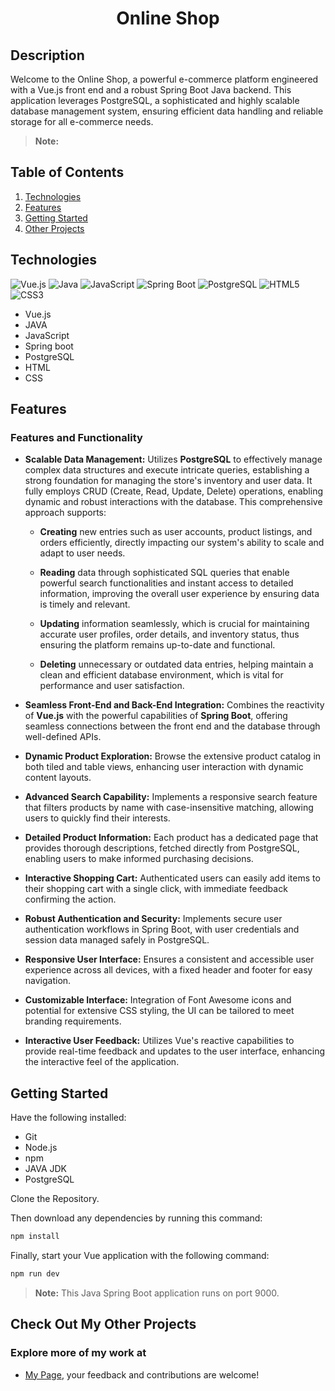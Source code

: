 <h1 align="center">Online Shop</h1>


## <div>Description</div>
Welcome to the Online Shop, a powerful e-commerce platform engineered with a Vue.js front end and a robust Spring Boot Java backend. This application leverages PostgreSQL, a sophisticated and highly scalable database management system, ensuring efficient data handling and reliable storage for all e-commerce needs.
> **Note:** 

## <a name="table">Table of Contents</a>

1. [Technologies](#technology)
3. [Features](#features)
4. [Getting Started](#start)
5. [Other Projects](#projects)


## <a name="technology">Technologies</a>
<div>
<img src="https://img.shields.io/badge/Vue.js-%2335495E.svg?style=for-the-badge&logo=vue.js&logoColor=%234FC08D" alt="Vue.js" />
<img src="https://img.shields.io/badge/Java-%23007396.svg?style=for-the-badge&logo=java&logoColor=white" alt="Java" />
<img src="https://img.shields.io/badge/JavaScript-F7DF1E?style=for-the-badge&logo=javascript&logoColor=black" alt="JavaScript" />
<img src="https://img.shields.io/badge/Spring_Boot-%236DB33F.svg?style=for-the-badge&logo=spring-boot&logoColor=white" alt="Spring Boot" />
<img src="https://img.shields.io/badge/PostgreSQL-%23316192.svg?style=for-the-badge&logo=postgresql&logoColor=white" alt="PostgreSQL" />
<img src="https://img.shields.io/badge/HTML5-%23E34F26.svg?style=for-the-badge&logo=html5&logoColor=white" alt="HTML5" />
<img src="https://img.shields.io/badge/CSS3-%231572B6.svg?style=for-the-badge&logo=css3&logoColor=white" alt="CSS3" />


</div>
  
- Vue.js
- JAVA
- JavaScript
- Spring boot
- PostgreSQL
- HTML
- CSS

## <a name="features">Features</a>

### Features and Functionality

- **Scalable Data Management:** Utilizes **PostgreSQL** to effectively manage complex data structures and execute intricate queries, establishing a strong foundation for managing the store's inventory and user data. It fully employs CRUD (Create, Read, Update, Delete) operations, enabling dynamic and robust interactions with the database. This comprehensive approach supports:

  - **Creating** new entries such as user accounts, product listings, and orders efficiently, directly impacting our system's ability to scale and adapt to user needs.
  
  - **Reading** data through sophisticated SQL queries that enable powerful search functionalities and instant access to detailed information, improving the overall user experience by ensuring data is timely and relevant.
  
  - **Updating** information seamlessly, which is crucial for maintaining accurate user profiles, order details, and inventory status, thus ensuring the platform remains up-to-date and functional.
  
  - **Deleting** unnecessary or outdated data entries, helping maintain a clean and efficient database environment, which is vital for performance and user satisfaction.

- **Seamless Front-End and Back-End Integration:** Combines the reactivity of **Vue.js** with the powerful capabilities of **Spring Boot**, offering seamless connections between the front end and the database through well-defined APIs.

- **Dynamic Product Exploration:** Browse the extensive product catalog in both tiled and table views, enhancing user interaction with dynamic content layouts.

- **Advanced Search Capability:** Implements a responsive search feature that filters products by name with case-insensitive matching, allowing users to quickly find their interests.

- **Detailed Product Information:** Each product has a dedicated page that provides thorough descriptions, fetched directly from PostgreSQL, enabling users to make informed purchasing decisions.

- **Interactive Shopping Cart:** Authenticated users can easily add items to their shopping cart with a single click, with immediate feedback confirming the action.

- **Robust Authentication and Security:** Implements secure user authentication workflows in Spring Boot, with user credentials and session data managed safely in PostgreSQL.

- **Responsive User Interface:** Ensures a consistent and accessible user experience across all devices, with a fixed header and footer for easy navigation.

- **Customizable Interface:** Integration of Font Awesome icons and potential for extensive CSS styling, the UI can be tailored to meet branding requirements.

- **Interactive User Feedback:** Utilizes Vue's reactive capabilities to provide real-time feedback and updates to the user interface, enhancing the interactive feel of the application.
  

## <a name="start">Getting Started</a>

Have the following installed:
- Git
- Node.js
- npm
- JAVA JDK
- PostgreSQL

Clone the Repository.




Then download any dependencies by running this command:
​
```bash
npm install
```

Finally, start your Vue application with the following command:
​
```bash
npm run dev
```
> **Note:** This Java Spring Boot application runs on port 9000.
## <a name="projects">Check Out My Other Projects</a>

### Explore more of my work at 
- [My Page](https://github.com/angelaW1618), your feedback and contributions are welcome!

